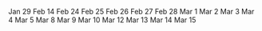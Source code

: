 Jan 29
Feb 14
Feb 24
Feb 25
Feb 26
Feb 27
Feb 28
Mar 1
Mar 2
Mar 3
Mar 4
Mar 5
Mar 8
Mar 9
Mar 10
Mar 12
Mar 13
Mar 14
Mar 15
